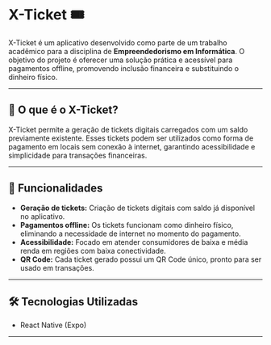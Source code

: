 # X-Ticket 🎟️

X-Ticket é um aplicativo desenvolvido como parte de um trabalho acadêmico para a disciplina de **Empreendedorismo em Informática**. O objetivo do projeto é oferecer uma solução prática e acessível para pagamentos offline, promovendo inclusão financeira e substituindo o dinheiro físico.

---

## 🚀 **O que é o X-Ticket?**
X-Ticket permite a geração de tickets digitais carregados com um saldo previamente existente. Esses tickets podem ser utilizados como forma de pagamento em locais sem conexão à internet, garantindo acessibilidade e simplicidade para transações financeiras.

---

## 🧩 **Funcionalidades**
- **Geração de tickets:** Criação de tickets digitais com saldo já disponível no aplicativo.
- **Pagamentos offline:** Os tickets funcionam como dinheiro físico, eliminando a necessidade de internet no momento do pagamento.
- **Acessibilidade:** Focado em atender consumidores de baixa e média renda em regiões com baixa conectividade.
- **QR Code:** Cada ticket gerado possui um QR Code único, pronto para ser usado em transações.

---

## 🛠️ **Tecnologias Utilizadas**
- React Native (Expo)
---
